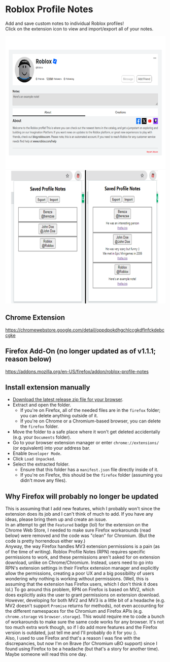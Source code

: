 # Roblox Profile Notes  

Add and save custom notes to individual Roblox profiles!  
Click on the extension icon to view and import/export all of your notes.

<img src="./images/example.png" height=420px></img>
<img src="./images/popup.png" height=420px></img>

## Chrome Extension
https://chromewebstore.google.com/detail/oppdpokdhgchlccgkdflnfckdebccgke

## Firefox Add-On (no longer updated as of v1.1.1; reason below)
https://addons.mozilla.org/en-US/firefox/addon/roblox-profile-notes

## Install extension manually
- [Download the latest release zip file for your browser](https://github.com/charleskimbac/roblox-profile-notes/releases).
- Extract and open the folder.
  - If you're on Firefox, all of the needed files are in the `firefox` folder; you can delete anything outside of it.
  - If you're on Chrome or a Chromium-based browser, you can delete the `firefox` folder.
- Move the folder to a safe place where it won't get deleted accidentally (e.g. your `Documents` folder).
- Go to your browser extension manager or enter `chrome://extensions/` (or equivalent) into your address bar.
- Enable `Developer Mode`.
- Click `Load Unpacked`.
- Select the extracted folder.
  - Ensure that this folder has a `manifest.json` file directly inside of it.
  - If you're on Firefox, this should be the `firefox` folder (assuming you didn't move any files).

## Why Firefox will probably no longer be updated
This is assuming that I add new features, which I probably won't since the extension does its job and I can't think of much to add. If you have any ideas, please bring them up and create an issue.  
In an attempt to get the `Featured` badge (lol) for the extension on the Chrome Web Store, I needed to make sure Firefox workarounds (read below) were removed and the code was "clean" for Chromium. (But the code is pretty horrendous either way.)  
Anyway, the way Firefox handles MV3 extension permissions is a pain (as of the time of writing). Roblox Profile Notes (RPN) requires specific permissions to work, and these permissions aren't asked for on extension download, unlike on Chrome/Chromium. Instead, users need to go into RPN's extension settings in their Firefox extension manager and explicitly allow the permissions, creating a poor UX and a big possibility of users wondering why nothing is working without permissions. (Well, this is assuming that the extension has Firefox users, which I don't think it does lol.) To go around this problem, RPN on Firefox is based on MV2, which does explicitly asks the user to grant permissions on extension download. However, developing for both MV2 and MV3 is a little bit of a headache (e.g. MV2 doesn't support `Promise` returns for methods), not even accounting for the different namespaces for the Chromium and Firefox APIs (e.g. `chrome.storage` vs `browser.storage`). This would require me to code a bunch of workarounds to make sure the same code works for any browser. It's not too much extra work though, so if I do add more features and the Firefox version is outdated, just tell me and I'll probably do it for you :).  
Also, I used to use Firefox and that's a reason I was fine with the discrepancies, but now I'm on Brave (for Chromium uBO support) since I found using Firefox to be a headache (but that's a story for another time).  
Maybe someone will read this one day.
